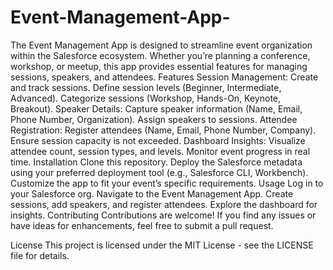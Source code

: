 # Event-Management-App-
The Event Management App is designed to streamline event organization within the Salesforce ecosystem. Whether you’re planning a conference, workshop, or meetup, this app provides essential features for managing sessions, speakers, and attendees.
Features
Session Management:
Create and track sessions.
Define session levels (Beginner, Intermediate, Advanced).
Categorize sessions (Workshop, Hands-On, Keynote, Breakout).
Speaker Details:
Capture speaker information (Name, Email, Phone Number, Organization).
Assign speakers to sessions.
Attendee Registration:
Register attendees (Name, Email, Phone Number, Company).
Ensure session capacity is not exceeded.
Dashboard Insights:
Visualize attendee count, session types, and levels.
Monitor event progress in real time.
Installation
Clone this repository.
Deploy the Salesforce metadata using your preferred deployment tool (e.g., Salesforce CLI, Workbench).
Customize the app to fit your event’s specific requirements.
Usage
Log in to your Salesforce org.
Navigate to the Event Management App.
Create sessions, add speakers, and register attendees.
Explore the dashboard for insights.
Contributing
Contributions are welcome! If you find any issues or have ideas for enhancements, feel free to submit a pull request.

License
This project is licensed under the MIT License - see the LICENSE file for details.
